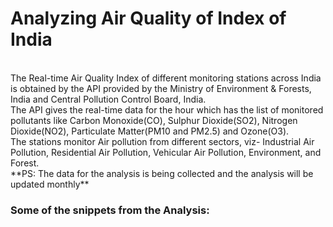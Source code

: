 # Analyzing Air Quality of Index of India 
<br>
The Real-time Air Quality Index of different monitoring stations across India is obtained by the API provided by the Ministry of Environment & Forests, India and Central Pollution Control Board, India. <br>
The API gives the real-time data for the hour which has the list of monitored pollutants like Carbon Monoxide(CO), Sulphur Dioxide(SO2), Nitrogen Dioxide(NO2), Particulate Matter(PM10 and PM2.5) and Ozone(O3). <br>
The stations monitor Air pollution from different sectors, viz- Industrial Air Pollution, Residential Air Pollution, Vehicular Air Pollution, Environment, and Forest.
<br>
**PS: The data for the analysis is being collected and the analysis will be updated monthly**

### Some of the snippets from the Analysis:<br>
